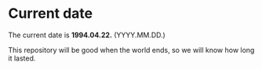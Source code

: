 # Current date

The current date is **1994.04.22.** (YYYY.MM.DD.)

This repository will be good when the world ends, so we will know how long it lasted.